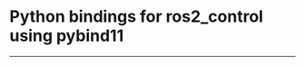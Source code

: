 # Python bindings for ros2_control using pybind11
-------------------------------------------------


